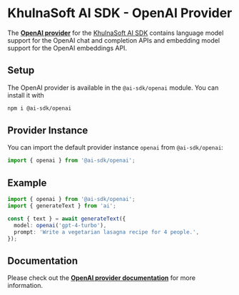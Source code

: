 # KhulnaSoft AI SDK - OpenAI Provider

The **[OpenAI provider](https://sdk.vercel.ai/providers/ai-sdk-providers/openai)** for the [KhulnaSoft AI SDK](https://ai-sdk.khulnasoft.com/docs)
contains language model support for the OpenAI chat and completion APIs and embedding model support for the OpenAI embeddings API.

## Setup

The OpenAI provider is available in the `@ai-sdk/openai` module. You can install it with

```bash
npm i @ai-sdk/openai
```

## Provider Instance

You can import the default provider instance `openai` from `@ai-sdk/openai`:

```ts
import { openai } from '@ai-sdk/openai';
```

## Example

```ts
import { openai } from '@ai-sdk/openai';
import { generateText } from 'ai';

const { text } = await generateText({
  model: openai('gpt-4-turbo'),
  prompt: 'Write a vegetarian lasagna recipe for 4 people.',
});
```

## Documentation

Please check out the **[OpenAI provider documentation](https://sdk.vercel.ai/providers/ai-sdk-providers/openai)** for more information.
